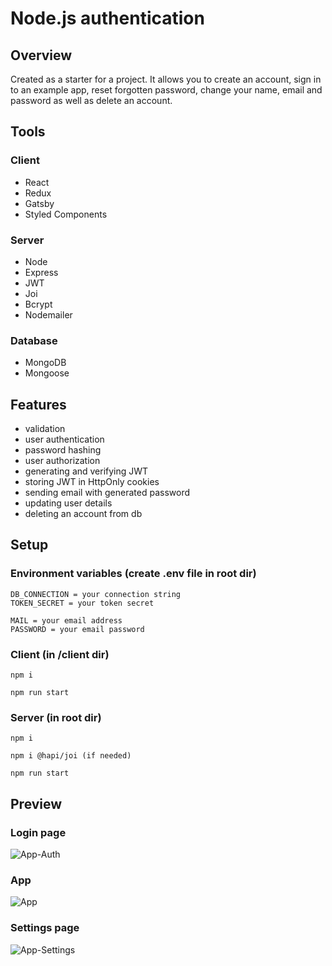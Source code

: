# Node.js authentication

## Overview

Created as a starter for a project. It allows you to create an account, sign in to an example app, reset forgotten password, change your name, email and password as well as delete an account.

## Tools

### Client

- React
- Redux
- Gatsby
- Styled Components

### Server

- Node
- Express
- JWT
- Joi
- Bcrypt
- Nodemailer

### Database

- MongoDB
- Mongoose	

## Features

- validation
- user authentication
- password hashing
- user authorization
- generating and verifying JWT
- storing JWT in HttpOnly cookies
- sending email with generated password
- updating user details
- deleting an account from db

## Setup

### Environment variables (create .env file in root dir)

```
DB_CONNECTION = your connection string 
TOKEN_SECRET = your token secret

MAIL = your email address
PASSWORD = your email password
```

### Client (in /client dir)

```
npm i
```
```
npm run start
```

### Server (in root dir)
```
npm i
```
```
npm i @hapi/joi (if needed)
```
```
npm run start
```

## Preview

### Login page

![App-Auth](https://user-images.githubusercontent.com/28848115/96506358-63bd5180-124f-11eb-9088-21c2c2839c2a.png)

### App

![App](https://user-images.githubusercontent.com/28848115/96506368-66b84200-124f-11eb-9d5c-91809cfc1a83.png)

### Settings page

![App-Settings](https://user-images.githubusercontent.com/28848115/96506373-68820580-124f-11eb-9177-61eab038125c.png)

